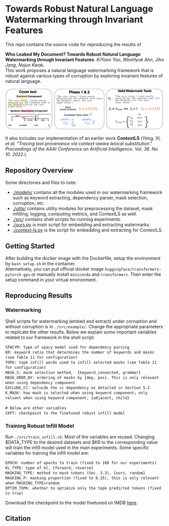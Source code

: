 # Towards Robust Natural Language Watermarking through Invariant Features
This repo contains the source code for reproducing the results of 

**Who Leaked My Document? Towards Robust Natural Language Watermarking through Invariant Features**. 
*KiYoon Yoo*, *WonHyuk Ahn*, *Jiho Jang*, *Nojun Kwak*. <br>
This work proposes a natural language watermarking framework that is robust against various types of corruption by 
exploring invariant features of natural language. 

![Figure1](visualization/fig/fig1.png)

It also includes our implementation of an earlier work **ContextLS** 
(*Yang, Xi, et al. "Tracing text provenance via context-aware lexical substitution." 
Proceedings of the AAAI Conference on Artificial Intelligence. Vol. 36. No. 10. 2022.*).

## Repository Overview
Some directories and files to note: 
- [./models/](models) contains all the modules used in our watermarking framework such as 
keyword extracting, dependency parser, mask selection, corruption, etc.
- [./utils/](utils) contains utility modules for preprocessing the dataset, mask infilling, 
logging, computing metrics, and ContextLS as well. 
- [./src/](src) contains shell scripts for running experiments.
- [./ours.py](ours.py) is main script for embedding and extracting watermarks. 
- [./context-ls.py](context-ls.py) is the script for embedding and extracting for ContextLS.


## Getting Started 
After building the docker image with the Dockerfile, setup the environment by 
`bash setup.sh` in the container. <br>
Alternatively, you can pull official docker image `huggingface/transformers-pytorch-gpu` or 
manually install `miniconda` and `transformers`. 
Then enter the setup command in your virtual environment.   

## Reproducing Results
### Watermarking
Shell scripts for watermarking (embed and extract) under corruption and without corruption 
is in `./src/example/`. Change the appropriate parameters to replicate the other results. 
Below we explain some important variables related to our framework in the shell script: <br>
```
SPACYM: type of spacy model used for dependency parsing
KR: keyword ratio that determines the number of keywords and masks (see Table 11 for configuration)
TOPK: topk infill words used to infill selected masks (see Table 11 for configuration)
MASK_S: mask selection method,  {keyword_connected, grammar}
MASK_ORDR_BY: ordering of masks by {dep, pos}. This is only relevant when using dependency component
EXCLUDE_CC: exlucde the cc dependency as detailed in Section 5.2
K_MASK: how mask is selected when using keyword component; only relvant when using keyword component, {adjacent, child} 

# Below are other variables
CKPT: checkpoint to the finetuned robust infill model 
```
### Training Robust Infill Model 
Run `./src/train_infill.sh`. Most of the variables are reused. Changing $DATA_TYPE to the desired datasets
and $KR to the corresponding value will train the infill model used in the main experiments.
Some specific variables for training the infill model are:
```
EPOCH: number of epochs to train (fixed to 100 for our experiments)
KL_TYPE: type of kl, {forward, reverse}
MASKING_TYPE: method to mask tokens (Sec. 3.3), {ours, random}
MASKING_P: masking proportion (fixed to 0.15), this is only relevant when MASKING_TYPE=random
OPTIM_TOPK: whether to optimize only the topk predicted tokens (fixed to true) 

```
Download the checkpoint to the model finetuned on IMDB [here]().

## Citation 
```


```
